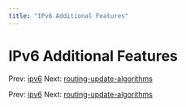 ```yaml
---
title: "IPv6 Additional Features"
---
```


# IPv6 Additional Features

Prev: [ipv6](ipv6.md)
Next: [routing-update-algorithms](routing-update-algorithms.md)

Prev: [ipv6](ipv6.md)
Next: [routing-update-algorithms](routing-update-algorithms.md)
